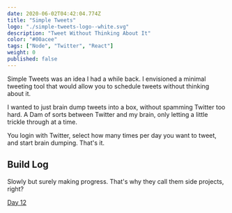 ```yaml
---
date: 2020-06-02T04:42:04.774Z
title: "Simple Tweets"
logo: "./simple-tweets-logo--white.svg"
description: "Tweet Without Thinking About It"
color: "#00acee"
tags: ["Node", "Twitter", "React"]
weight: 0
published: false
---
```


Simple Tweets was an idea I had a while back. I envisioned a minimal tweeting tool that would allow you to schedule tweets without thinking about it.

I wanted to just brain dump tweets into a box, without spamming Twitter too hard. A Dam of sorts between Twitter and my brain, only letting a little trickle through at a time.

You login with Twitter, select how many times per day you want to tweet, and start brain dumping. That's it.

## Build Log

Slowly but surely making progress. That's why they call them side projects, right?

[Day 12](blog/simple-tweets-build-log/)
